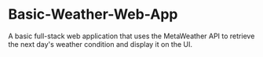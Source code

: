 # Basic-Weather-Web-App
A basic full-stack web application that uses the MetaWeather API to retrieve the next day's weather condition and display it on the UI.
